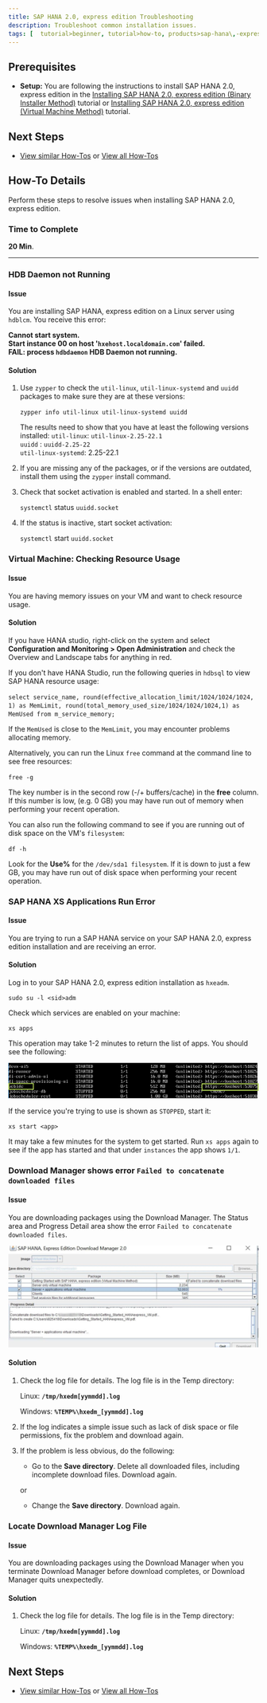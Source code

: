 ```yaml
---
title: SAP HANA 2.0, express edition Troubleshooting
description: Troubleshoot common installation issues.
tags: [  tutorial>beginner, tutorial>how-to, products>sap-hana\,-express-edition ]
---
```

## Prerequisites  
 - **Setup:** You are following the instructions to install SAP HANA 2.0, express edition in the [Installing SAP HANA 2.0, express edition (Binary Installer Method)](http://www.sap.com/developer/tutorials/hxe-ua-installing-binary.html) tutorial or [Installing SAP HANA 2.0, express edition (Virtual Machine Method)](http://www.sap.com/developer/tutorials/hxe-ua-installing-vm-image.html) tutorial.

## Next Steps
 - [View similar How-Tos](http://www.sap.com/developer/tutorials.html) or [View all How-Tos](http://www.sap.com/developer/tutorials.html)


## How-To Details
Perform these steps to resolve issues when installing SAP HANA 2.0, express edition.

### Time to Complete
**20 Min**.

---

### HDB Daemon not Running

#### Issue

You are installing SAP HANA, express edition on a Linux server using `hdblcm`. You receive this error:  

**Cannot start system.  
  Start instance 00 on host '`hxehost.localdomain.com`' failed.  
    FAIL: process `hdbdaemon` HDB Daemon not running.**

#### Solution

1.	Use `zypper` to check the `util-linux`, `util-linux-systemd` and `uuidd` packages to make sure they are at these versions:  

    `zypper info util-linux util-linux-systemd uuidd`

    The results need to show that you have at least the following versions installed:
    `util-linux`: `util-linux-2.25-22.1`  
    `uuidd` : `uuidd-2.25-22`  
    `util-linux-systemd`: 2.25-22.1  

2.	If you are missing any of the packages, or if the versions are outdated, install them using the `zypper` install command.

3.	Check that socket activation is enabled and started. In a shell enter:

    `systemctl` status `uuidd.socket`

4.	If the status is inactive, start socket activation:

    `systemctl` start `uuidd.socket`


### Virtual Machine: Checking Resource Usage

#### Issue

You are having memory issues on your VM and want to check resource usage.

#### Solution

If you have HANA studio, right-click on the system and select **Configuration and Monitoring > Open Administration** and check the Overview and Landscape tabs for anything in red.

If you don't have HANA Studio, run the following queries in `hdbsql` to view SAP HANA resource usage:

`select service_name, round(effective_allocation_limit/1024/1024/1024, 1) as MemLimit, round(total_memory_used_size/1024/1024/1024,1) as MemUsed from m_service_memory;`

If the `MemUsed` is close to the `MemLimit`, you may encounter problems allocating memory.

Alternatively, you can run the Linux `free` command at the command line to see free resources:

`free -g`

The key number is in the second row (-/+ buffers/cache) in the **free** column. If this number is low, (e.g. 0 GB) you may have run out of memory when performing your recent operation.

You can also run the following command to see if you are running out of disk space on the VM's `filesystem`:  

`df -h`

Look for the **Use%** for the `/dev/sda1 filesystem`. If it is down to just a few GB, you may have run out of disk space when performing your recent operation.


### SAP HANA XS Applications Run Error

#### Issue

You are trying to run a SAP HANA service on your SAP HANA 2.0, express edition installation and are receiving an error.

#### Solution

Log in to your SAP HANA 2.0, express edition installation as `hxeadm`.

```
sudo su -l <sid>adm
```

Check which services are enabled on your machine:

```
xs apps
```

This operation may take 1-2 minutes to return the list of apps. You should see the following:

![XS Apps](hxe_xsa_webide.PNG)

If the service you're trying to use is shown as `STOPPED`, start it:

```
xs start <app>
```

It may take a few minutes for the system to get started. Run `xs apps` again to see if the app has started and that under `instances` the app shows `1/1`.

### Download Manager shows error `Failed to concatenate downloaded files`

#### Issue

You are downloading packages using the Download Manager. The Status area and Progress Detail area show the error `Failed to concatenate downloaded files`.

![Download Manager](hxe_dm_failure.PNG)

#### Solution

1. Check the log file for details. The log file is in the Temp directory:

    Linux: **`/tmp/hxedm[yymmdd].log`**

    Windows: **`%TEMP%\hxedm_[yymmdd].log`**

2. If the log indicates a simple issue such as lack of disk space or file permissions, fix the problem and download again.

3. If the problem is less obvious, do the following:

    - Go to the **Save directory**. Delete all downloaded files, including incomplete download files. Download again.

    or

    - Change the **Save directory**. Download again.     

### Locate Download Manager Log File

#### Issue

You are downloading packages using the Download Manager when you terminate Download Manager before download completes, or Download Manager quits unexpectedly.

#### Solution

1. Check the log file for details. The log file is in the Temp directory:

    Linux: **`/tmp/hxedm[yymmdd].log`**

    Windows: **`%TEMP%\hxedm_[yymmdd].log`**

## Next Steps
 - [View similar How-Tos](http://www.sap.com/developer/tutorials.html) or [View all How-Tos](http://www.sap.com/developer/tutorials.html)
